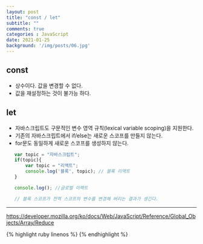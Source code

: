 ```yaml
---
layout: post
title: "const / let"
subtitle: ""
comments: true
categories : JavaScript
date: 2021-01-25
background: '/img/posts/06.jpg'
---
```


## const
 - 상수이다. 값을 변경할 수 없다.
 - 값을 재설정하는 것이 불가능 하다.

## let
 - 자바스크립트도 구문적인 변수 영역 규칙(lexical variable scoping)을 지원한다.
 - 기존의 자바스크립트에서 if/else는 새로운 스코프를 만들지 않는다.
 - for문도 동일하게 새로운 스코프를 생성하지 않는다.
 ```javascript
    var topic = "자바스크립트";
    if(topic){
        var topic = "리액트";
        console.log('블록', topic); // 블록 리액트
    }

    console.log(); //글로벌 이랙트

    // 블록 스코프가 전역 스코프의 변수를 변경해 버리는 결과가 생긴다.
 ```




---
 <https://developer.mozilla.org/ko/docs/Web/JavaScript/Reference/Global_Objects/Array/Reduce>

{% highlight ruby linenos %}
{% endhighlight %}

